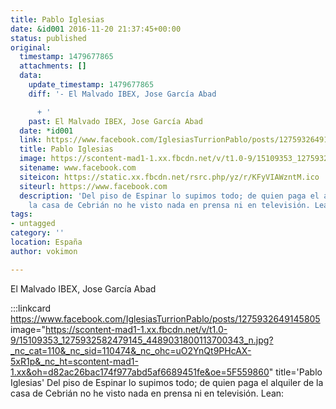 ```yaml
---
title: Pablo Iglesias
date: &id001 2016-11-20 21:37:45+00:00
status: published
original:
  timestamp: 1479677865
  attachments: []
  data:
    update_timestamp: 1479677865
    diff: '- El Malvado IBEX, Jose García Abad

      + '
    past: El Malvado IBEX, Jose García Abad
  date: *id001
  link: https://www.facebook.com/IglesiasTurrionPablo/posts/1275932649145805
  title: Pablo Iglesias
  image: https://scontent-mad1-1.xx.fbcdn.net/v/t1.0-9/15109353_1275932582479145_4489031800113700343_n.jpg?_nc_cat=110&_nc_sid=110474&_nc_ohc=uO2YnQt9PHcAX-5xR1p&_nc_ht=scontent-mad1-1.xx&oh=d82ac26bac174f977abd5af6689451fe&oe=5F559860
  sitename: www.facebook.com
  siteicon: https://static.xx.fbcdn.net/rsrc.php/yz/r/KFyVIAWzntM.ico
  siteurl: https://www.facebook.com
  description: 'Del piso de Espinar lo supimos todo; de quien paga el alquiler de
    la casa de Cebrián no he visto nada en prensa ni en televisión. Lean:'
tags:
- untagged
category: ''
location: España
author: vokimon

---
```

El Malvado IBEX, Jose García Abad

:::linkcard https://www.facebook.com/IglesiasTurrionPablo/posts/1275932649145805 image="https://scontent-mad1-1.xx.fbcdn.net/v/t1.0-9/15109353_1275932582479145_4489031800113700343_n.jpg?_nc_cat=110&_nc_sid=110474&_nc_ohc=uO2YnQt9PHcAX-5xR1p&_nc_ht=scontent-mad1-1.xx&oh=d82ac26bac174f977abd5af6689451fe&oe=5F559860" title='Pablo Iglesias'
    Del piso de Espinar lo supimos todo; de quien paga el alquiler de la casa de Cebrián no he visto nada en prensa ni en televisión. Lean:

